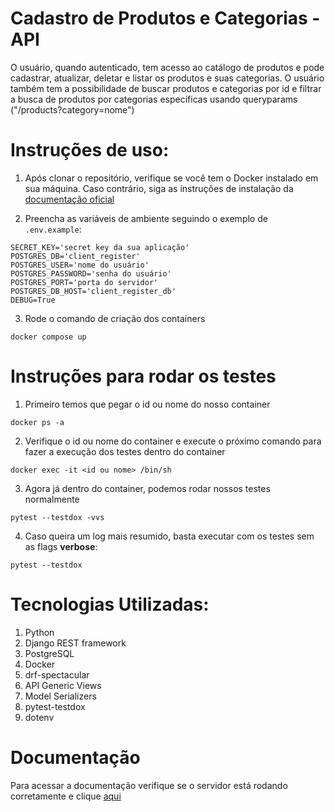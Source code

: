 # Cadastro de Produtos e Categorias - API

O usuário, quando autenticado, tem acesso ao catálogo de produtos e pode cadastrar, atualizar, deletar e listar os produtos e suas categorias. O usuário também tem a possibilidade de buscar produtos e categorias por id e filtrar a busca de produtos por categorias específicas usando queryparams ("/products?category=nome")

# Instruções de uso:

1. Após clonar o repositório, verifique se você tem o Docker instalado em sua máquina. Caso contrário, siga as instruções de instalação da [documentação oficial](https://docs.docker.com/engine/install/)

2. Preencha as variáveis de ambiente seguindo o exemplo de `.env.example`:

```
SECRET_KEY='secret key da sua aplicação'
POSTGRES_DB='client_register'
POSTGRES_USER='nome do usuário'
POSTGRES_PASSWORD='senha do usuário'
POSTGRES_PORT='porta do servidor'
POSTGRES_DB_HOST='client_register_db'
DEBUG=True
```

3. Rode o comando de criação dos containers

```
docker compose up
```

# Instruções para rodar os testes

1. Primeiro temos que pegar o id ou nome do nosso container

```
docker ps -a
```

2. Verifique o id ou nome do container e execute o próximo comando para fazer a execução dos testes dentro do container

```
docker exec -it <id ou nome> /bin/sh
```

3. Agora já dentro do container, podemos rodar nossos testes normalmente

```
pytest --testdox -vvs
```

4. Caso queira um log mais resumido, basta executar com os testes sem as flags **verbose**:

```shell
pytest --testdox
```

# Tecnologias Utilizadas:

1. Python
2. Django REST framework
3. PostgreSQL
4. Docker
5. drf-spectacular
6. API Generic Views
7. Model Serializers
8. pytest-testdox
9. dotenv

# Documentação

Para acessar a documentação verifique se o servidor está rodando corretamente e clique [aqui](http://localhost:8000/api/docs/)